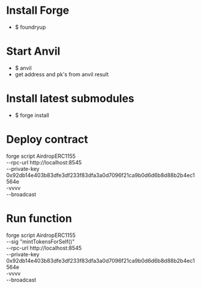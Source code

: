 # Install Forge

- $ foundryup

# Start Anvil

- $ anvil
- get address and pk's from anvil result

# Install latest submodules

- $ forge install

# Deploy contract

forge script AirdropERC1155 \
--rpc-url http://localhost:8545 \
--private-key 0x92db14e403b83dfe3df233f83dfa3a0d7096f21ca9b0d6d6b8d88b2b4ec1564e \
-vvvv \
--broadcast

# Run function

forge script AirdropERC1155 \
--sig "mintTokensForSelf()" \
 --rpc-url http://localhost:8545 \
 --private-key 0x92db14e403b83dfe3df233f83dfa3a0d7096f21ca9b0d6d6b8d88b2b4ec1564e \
 -vvvv \
 --broadcast
